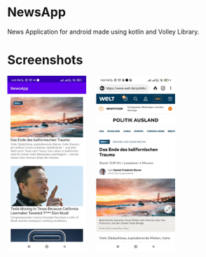 # NewsApp

News Application for android made using kotlin and Volley Library.

# Screenshots

<img src="Screenshot1.jpg" height="400"> &nbsp; &nbsp;&nbsp;
<img src="Screenshot2.jpg" height="400"> 


